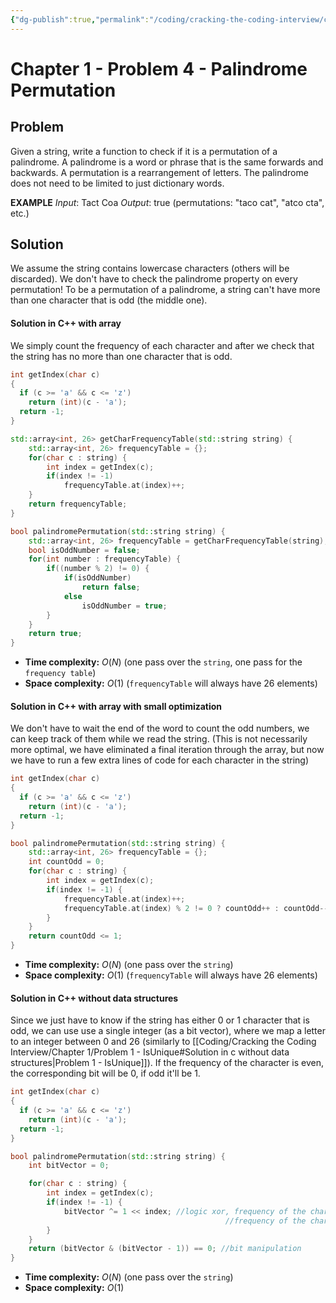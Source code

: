 ```yaml
---
{"dg-publish":true,"permalink":"/coding/cracking-the-coding-interview/chapter-1/problem-4-palindrome-permutation/","created":"2022-08-06T10:21:12.587+02:00","updated":"2023-01-24T11:51:23.215+01:00"}
---
```


# Chapter 1 - Problem 4 - Palindrome Permutation
## Problem
Given a string, write a function to check if it is a permutation of a palindrome. A palindrome is a word or phrase that is the same forwards and backwards. A permutation is a rearrangement of letters. 
The palindrome does not need to be limited to just dictionary words.

**EXAMPLE**
_Input_: Tact Coa
_Output_: true (permutations: "taco cat", "atco cta", etc.)

## Solution
We assume the string contains lowercase characters (others will be discarded).
We don't have to check the palindrome property on every permutation!
To be a permutation of a palindrome, a string can't have more than one character that is odd (the middle one).

#### Solution in C++ with array
We simply count the frequency of each character and after we check that the string has no more than one character that is odd.
```cpp
int getIndex(char c)
{
  if (c >= 'a' && c <= 'z')
    return (int)(c - 'a');
  return -1;
}

std::array<int, 26> getCharFrequencyTable(std::string string) {
    std::array<int, 26> frequencyTable = {};
    for(char c : string) {
        int index = getIndex(c);
        if(index != -1)
            frequencyTable.at(index)++;
    }
    return frequencyTable;
}

bool palindromePermutation(std::string string) {
    std::array<int, 26> frequencyTable = getCharFrequencyTable(string);
    bool isOddNumber = false;
    for(int number : frequencyTable) {
        if((number % 2) != 0) {
            if(isOddNumber)
                return false;
            else
                isOddNumber = true;
        }
    }
    return true;
}
```
- **Time complexity:** $O(N)$ (one pass over the `string`, one pass for the `frequency table`)
- **Space complexity:** $O(1)$ (`frequencyTable` will always have 26 elements)

#### Solution in C++ with array with small optimization
We don't have to wait the end of the word to count the odd numbers, we can keep track of them while we read the string. (This is not necessarily more optimal, we have eliminated a final iteration through the array, but now we have to run a few extra lines of code for each character in the string)
```cpp
int getIndex(char c)
{
  if (c >= 'a' && c <= 'z')
    return (int)(c - 'a');
  return -1;
}

bool palindromePermutation(std::string string) {
    std::array<int, 26> frequencyTable = {};
    int countOdd = 0;
    for(char c : string) {
        int index = getIndex(c);
        if(index != -1) {
            frequencyTable.at(index)++;
            frequencyTable.at(index) % 2 != 0 ? countOdd++ : countOdd--;
        }
    }
    return countOdd <= 1;
}
```
- **Time complexity:** $O(N)$ (one pass over the `string`)
- **Space complexity:** $O(1)$ (`frequencyTable` will always have 26 elements)

#### Solution in C++ without data structures
Since we just have to know if the string has either 0 or 1 character that is odd, we can use use a single integer (as a bit vector), where we map a letter to an integer between 0 and 26 (similarly to [[Coding/Cracking the Coding Interview/Chapter 1/Problem 1 - IsUnique#Solution in c without data structures\|Problem 1 - IsUnique]]). 
If the frequency of the character is even, the corresponding bit will be 0, if odd it'll be 1.

```cpp
int getIndex(char c)
{
  if (c >= 'a' && c <= 'z')
    return (int)(c - 'a');
  return -1;
}

bool palindromePermutation(std::string string) {
    int bitVector = 0;

    for(char c : string) {
        int index = getIndex(c);
        if(index != -1) {
            bitVector ^= 1 << index; //logic xor, frequency of the character even -> 0
                                                //frequency of the character odd -> 1   
        }
    }
    return (bitVector & (bitVector - 1)) == 0; //bit manipulation
}
```
- **Time complexity:** $O(N)$ (one pass over the `string`)
- **Space complexity:** $O(1)$